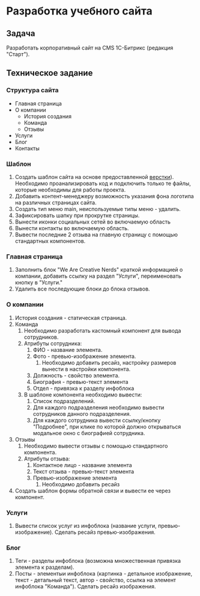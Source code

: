# Разработка учебного сайта
## Задача
Разработать корпоративный сайт на CMS 1С-Битрикс (редакция "Старт").
## Техническое задание
### Структура сайта
- Главная страница
- О компании
  - История создания
  - Команда
  - Отзывы
- Услуги
- Блог
- Контакты
### Шаблон
1. Создать шаблон сайта на основе предоставленной [верстки](https://dl.dropboxusercontent.com/u/74113979/html/multi/triangle.zip)). Необходимо проанализировать код и подключить только те файлы, которые необходимы для работы проекта.
1. Добавить контент-менеджеру возможность указания фона логотипа на различных страницах сайта.
1. Создать тип меню main, неиспользуемые типы меню - удалить.
1. Зафиксировать шапку при прокрутке страницы.
1. Вынести иконки социальных сетей во включаемую область
1. Вынести контакты во включаемую область.
1. Вывести последние 2 отзыва на главную страницу с помощью стандартных компонентов.
### Главная страница
1. Заполнить блок "We Are Creative Nerds" краткой информацией о компании, добавить ссылку на раздел "Услуги", переименовать кнопку в "Услуги."
1. Удалить все последующие блоки до блока отзывов.
### О компании
1. История создания - статическая страница.
1. Команда
    1. Необходимо разработать кастомный компонент для вывода сотрудников.
    1. Атрибуты сотрудника:
        1. ФИО - название элемента.
        1. Фото - превью-изображение элемента.
            1. Необходимо добавить ресайз, настройку размеров вынести в настройки компонента.
        1. Должность - свойство элемента.
        1. Биография - превью-текст элемента
        1. Отдел - привязка к разделу инфоблока
     1. В шаблоне компонента необходимо вывести:
        1. Список подразделений.
        1. Для каждого подразделения необходимо вывести сотрудников данного подразделения.
        1. Для каждого сотрудника вывести ссылку/кнопку "Подробнее", при клике по которой должно открываться модальное окно с биографией сотрудника.
1. Отзывы
    1. Необходимо вывести отзывы с помощью стандартного компонента.
    1. Атрибуты отзыва:
        1. Контактное лицо - название элемента
        1. Текст отзыва - превью-текст элемента
        1. Превью-изображение элемента
            1. Необходимо добавить ресайз
1. Создать шаблон формы обратной связи и вывести ее через компонент.
### Услуги
1. Вывести список услуг из инфоблока (название услуги, превью-изображение). Сделать ресайз превью-изображения.
### Блог
1. Теги - разделы инфоблока (возможна множественная привязка элемента к разделам).
1. Посты  - элементыи инфоблока (картинка - детальное изображение, текст - детальный текст, автор - свойство, ссылка на элемент инфоблока "Команда"). Сделать ресайз изображения.

